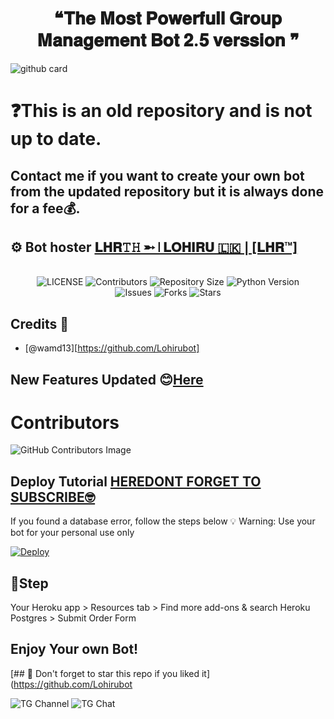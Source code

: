 <h1 align = "center"> ❝𝐓𝐡𝐞 𝐌𝐨𝐬𝐭  𝐏𝐨𝐰𝐞𝐫𝐟𝐮𝐥𝐥 𝐆𝐫𝐨𝐮𝐩 𝐌𝐚𝐧𝐚𝐠𝐞𝐦𝐞𝐧𝐭 𝐁𝐨𝐭 𝟐.𝟓 𝐯𝐞𝐫𝐬𝐬𝐢𝐨𝐧 ❞ </h1>

![github card](https://github-readme-stats.vercel.app/api/pin/?username=wamd13&repo=TG-SPEEDER-bot&theme=dark)

# ❓This is an old repository and is not up to date.
## Contact me if you want to create your own bot from the updated repository but it is always done for a fee💰.





## ⚙️ Bot hoster [𝐋𝐇𝐑𝚃𝙷 ➵ ❘ 𝐋𝐎𝐇𝐈𝐑𝐔 🇱🇰❘[𝐋𝐇𝐑™]](https://t.me/lhrupdates)

<p align="center"> <br>
    <img src="https://img.shields.io/badge/TG%20SPEEDER-Fastest%20tg%20music%20bot-blueviolet"
alt="LICENSE">
    <img src="https://img.shields.io/github/contributors/Lohirubot/sz-rose-bot/tree/patch-1?style=for-the-badge&logo=telegram" alt="Contributors">
    <img src="https://img.shields.io/github/repo-size/Lohirubot/sz-rose-bot/tree/patch-1?style=for-the-badge&logo=telegram" alt="Repository Size"> 
    <img src="https://img.shields.io/badge/python-3.9-green?style=for-the-badge&logo=appveyor" alt="Python Version">
 <br>   
    <img src="https://img.shields.io/github/issues/Lohirubot/sz-rose-bot/tree/patch-1?style=for-the-badge&logo=telegram" alt="Issues">
    <img src="https://img.shields.io/github/forks/Lohirubot/sz-rose-bot/tree/patch-1?style=for-the-badge&logo=telegram" alt="Forks">
    <img src="https://img.shields.io/github/stars/Lohirubot/sz-rose-bot/tree/patch-1?style=for-the-badge&logo=telegram" alt="Stars">
</p> 
    

    
## Credits 🥰    
- [@wamd13][https://github.com/Lohirubot]









 ## New Features Updated 😊[Here](https://github.com/Lohirubot)
 
 # Contributors
![GitHub Contributors Image](https://contrib.rocks/image?repo=wamd13/TG-SPEEDER-bot)   
 
 ## Deploy Tutorial [HERE](https://youtu.be/HdaDI0sdFsA)[DONT FORGET TO SUBSCRIBE🤓](https://youtube.com/channel/UCOgr0s7PUYwwMpAHGyI0CxQ)
 
If you found a database error, follow the steps below
💡 Warning: Use your bot for your personal use only   

 [![Deploy](https://www.herokucdn.com/deploy/button.svg)](https://heroku.com/deploy?template=https://github.com/Lohirubot/sz-rose-bot/tree/patch-1) 

## 🐾Step 
Your Heroku app > Resources tab > Find more add-ons & search Heroku Postgres > Submit Order Form

## Enjoy Your own Bot!

[## 🌟 Don't forget to star this repo if you liked it](https://github.com/Lohirubot


 
 ![TG Channel](@lhrbotsupport) 
![TG Chat](@Lhrupdates)
    
 
    
